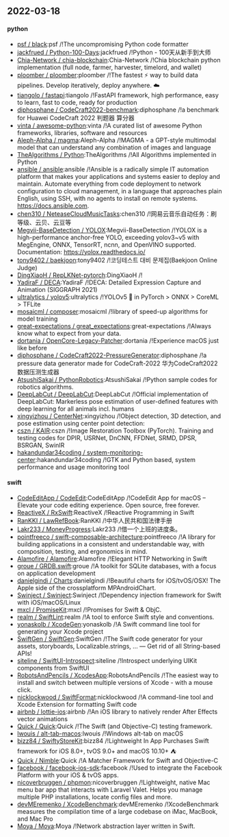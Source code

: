 ## 2022-03-18

#### python
* [psf / black](https://github.com/psf/black):psf /!The uncompromising Python code formatter
* [jackfrued / Python-100-Days](https://github.com/jackfrued/Python-100-Days):jackfrued /!Python - 100天从新手到大师
* [Chia-Network / chia-blockchain](https://github.com/Chia-Network/chia-blockchain):Chia-Network /!Chia blockchain python implementation (full node, farmer, harvester, timelord, and wallet)
* [ploomber / ploomber](https://github.com/ploomber/ploomber):ploomber /!The fastest
⚡️
way to build data pipelines. Develop iteratively, deploy anywhere.
☁️
* [tiangolo / fastapi](https://github.com/tiangolo/fastapi):tiangolo /!FastAPI framework, high performance, easy to learn, fast to code, ready for production
* [diphosphane / CodeCraft2022-benchmark](https://github.com/diphosphane/CodeCraft2022-benchmark):diphosphane /!a benchmark for Huawei CodeCraft 2022 判题器 算分器
* [vinta / awesome-python](https://github.com/vinta/awesome-python):vinta /!A curated list of awesome Python frameworks, libraries, software and resources
* [Aleph-Alpha / magma](https://github.com/Aleph-Alpha/magma):Aleph-Alpha /!MAGMA - a GPT-style multimodal model that can understand any combination of images and language
* [TheAlgorithms / Python](https://github.com/TheAlgorithms/Python):TheAlgorithms /!All Algorithms implemented in Python
* [ansible / ansible](https://github.com/ansible/ansible):ansible /!Ansible is a radically simple IT automation platform that makes your applications and systems easier to deploy and maintain. Automate everything from code deployment to network configuration to cloud management, in a language that approaches plain English, using SSH, with no agents to install on remote systems. https://docs.ansible.com.
* [chen310 / NeteaseCloudMusicTasks](https://github.com/chen310/NeteaseCloudMusicTasks):chen310 /!网易云音乐自动任务：刷等级、云贝、云豆等
* [Megvii-BaseDetection / YOLOX](https://github.com/Megvii-BaseDetection/YOLOX):Megvii-BaseDetection /!YOLOX is a high-performance anchor-free YOLO, exceeding yolov3~v5 with MegEngine, ONNX, TensorRT, ncnn, and OpenVINO supported. Documentation: https://yolox.readthedocs.io/
* [tony9402 / baekjoon](https://github.com/tony9402/baekjoon):tony9402 /!코딩테스트 대비 문제집(Baekjoon Online Judge)
* [DingXiaoH / RepLKNet-pytorch](https://github.com/DingXiaoH/RepLKNet-pytorch):DingXiaoH /!
* [YadiraF / DECA](https://github.com/YadiraF/DECA):YadiraF /!DECA: Detailed Expression Capture and Animation (SIGGRAPH 2021)
* [ultralytics / yolov5](https://github.com/ultralytics/yolov5):ultralytics /!YOLOv5
🚀
in PyTorch > ONNX > CoreML > TFLite
* [mosaicml / composer](https://github.com/mosaicml/composer):mosaicml /!library of speed-up algorithms for model training
* [great-expectations / great_expectations](https://github.com/great-expectations/great_expectations):great-expectations /!Always know what to expect from your data.
* [dortania / OpenCore-Legacy-Patcher](https://github.com/dortania/OpenCore-Legacy-Patcher):dortania /!Experience macOS just like before
* [diphosphane / CodeCraft2022-PressureGenerator](https://github.com/diphosphane/CodeCraft2022-PressureGenerator):diphosphane /!a pressure data generator made for CodeCraft-2022 华为CodeCraft2022数据压测生成器
* [AtsushiSakai / PythonRobotics](https://github.com/AtsushiSakai/PythonRobotics):AtsushiSakai /!Python sample codes for robotics algorithms.
* [DeepLabCut / DeepLabCut](https://github.com/DeepLabCut/DeepLabCut):DeepLabCut /!Official implementation of DeepLabCut: Markerless pose estimation of user-defined features with deep learning for all animals incl. humans
* [xingyizhou / CenterNet](https://github.com/xingyizhou/CenterNet):xingyizhou /!Object detection, 3D detection, and pose estimation using center point detection:
* [cszn / KAIR](https://github.com/cszn/KAIR):cszn /!Image Restoration Toolbox (PyTorch). Training and testing codes for DPIR, USRNet, DnCNN, FFDNet, SRMD, DPSR, BSRGAN, SwinIR
* [hakandundar34coding / system-monitoring-center](https://github.com/hakandundar34coding/system-monitoring-center):hakandundar34coding /!GTK and Python based, system performance and usage monitoring tool

#### swift
* [CodeEditApp / CodeEdit](https://github.com/CodeEditApp/CodeEdit):CodeEditApp /!CodeEdit App for macOS – Elevate your code editing experience. Open source, free forever.
* [ReactiveX / RxSwift](https://github.com/ReactiveX/RxSwift):ReactiveX /!Reactive Programming in Swift
* [RanKKI / LawRefBook](https://github.com/RanKKI/LawRefBook):RanKKI /!中华人民共和国法律手册
* [Lakr233 / MoneyProgress](https://github.com/Lakr233/MoneyProgress):Lakr233 /!借一个上班的进度条。
* [pointfreeco / swift-composable-architecture](https://github.com/pointfreeco/swift-composable-architecture):pointfreeco /!A library for building applications in a consistent and understandable way, with composition, testing, and ergonomics in mind.
* [Alamofire / Alamofire](https://github.com/Alamofire/Alamofire):Alamofire /!Elegant HTTP Networking in Swift
* [groue / GRDB.swift](https://github.com/groue/GRDB.swift):groue /!A toolkit for SQLite databases, with a focus on application development
* [danielgindi / Charts](https://github.com/danielgindi/Charts):danielgindi /!Beautiful charts for iOS/tvOS/OSX! The Apple side of the crossplatform MPAndroidChart.
* [Swinject / Swinject](https://github.com/Swinject/Swinject):Swinject /!Dependency injection framework for Swift with iOS/macOS/Linux
* [mxcl / PromiseKit](https://github.com/mxcl/PromiseKit):mxcl /!Promises for Swift & ObjC.
* [realm / SwiftLint](https://github.com/realm/SwiftLint):realm /!A tool to enforce Swift style and conventions.
* [yonaskolb / XcodeGen](https://github.com/yonaskolb/XcodeGen):yonaskolb /!A Swift command line tool for generating your Xcode project
* [SwiftGen / SwiftGen](https://github.com/SwiftGen/SwiftGen):SwiftGen /!The Swift code generator for your assets, storyboards, Localizable.strings, … — Get rid of all String-based APIs!
* [siteline / SwiftUI-Introspect](https://github.com/siteline/SwiftUI-Introspect):siteline /!Introspect underlying UIKit components from SwiftUI
* [RobotsAndPencils / XcodesApp](https://github.com/RobotsAndPencils/XcodesApp):RobotsAndPencils /!The easiest way to install and switch between multiple versions of Xcode - with a mouse click.
* [nicklockwood / SwiftFormat](https://github.com/nicklockwood/SwiftFormat):nicklockwood /!A command-line tool and Xcode Extension for formatting Swift code
* [airbnb / lottie-ios](https://github.com/airbnb/lottie-ios):airbnb /!An iOS library to natively render After Effects vector animations
* [Quick / Quick](https://github.com/Quick/Quick):Quick /!The Swift (and Objective-C) testing framework.
* [lwouis / alt-tab-macos](https://github.com/lwouis/alt-tab-macos):lwouis /!Windows alt-tab on macOS
* [bizz84 / SwiftyStoreKit](https://github.com/bizz84/SwiftyStoreKit):bizz84 /!Lightweight In App Purchases Swift framework for iOS 8.0+, tvOS 9.0+ and macOS 10.10+
⛺
* [Quick / Nimble](https://github.com/Quick/Nimble):Quick /!A Matcher Framework for Swift and Objective-C
* [facebook / facebook-ios-sdk](https://github.com/facebook/facebook-ios-sdk):facebook /!Used to integrate the Facebook Platform with your iOS & tvOS apps.
* [nicoverbruggen / phpmon](https://github.com/nicoverbruggen/phpmon):nicoverbruggen /!Lightweight, native Mac menu bar app that interacts with Laravel Valet. Helps you manage multiple PHP installations, locate config files and more.
* [devMEremenko / XcodeBenchmark](https://github.com/devMEremenko/XcodeBenchmark):devMEremenko /!XcodeBenchmark measures the compilation time of a large codebase on iMac, MacBook, and Mac Pro
* [Moya / Moya](https://github.com/Moya/Moya):Moya /!Network abstraction layer written in Swift.
